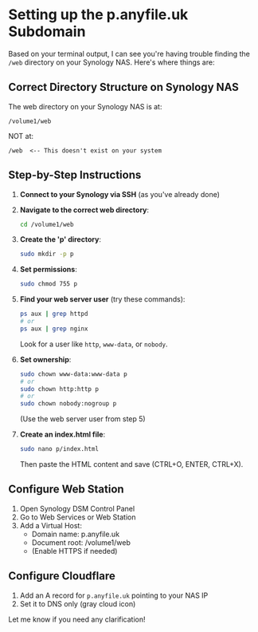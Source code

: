 # Setting up the p.anyfile.uk Subdomain

Based on your terminal output, I can see you're having trouble finding the `/web` directory on your Synology NAS. Here's where things are:

## Correct Directory Structure on Synology NAS

The web directory on your Synology NAS is at:
```
/volume1/web
```

NOT at:
```
/web  <-- This doesn't exist on your system
```

## Step-by-Step Instructions

1. **Connect to your Synology via SSH** (as you've already done)

2. **Navigate to the correct web directory**:
   ```bash
   cd /volume1/web
   ```

3. **Create the 'p' directory**:
   ```bash
   sudo mkdir -p p
   ```

4. **Set permissions**:
   ```bash
   sudo chmod 755 p
   ```

5. **Find your web server user** (try these commands):
   ```bash
   ps aux | grep httpd
   # or
   ps aux | grep nginx
   ```
   Look for a user like `http`, `www-data`, or `nobody`.

6. **Set ownership**:
   ```bash
   sudo chown www-data:www-data p
   # or
   sudo chown http:http p
   # or
   sudo chown nobody:nogroup p
   ```
   (Use the web server user from step 5)

7. **Create an index.html file**:
   ```bash
   sudo nano p/index.html
   ```
   Then paste the HTML content and save (CTRL+O, ENTER, CTRL+X).

## Configure Web Station

1. Open Synology DSM Control Panel
2. Go to Web Services or Web Station
3. Add a Virtual Host:
   - Domain name: p.anyfile.uk
   - Document root: /volume1/web
   - (Enable HTTPS if needed)

## Configure Cloudflare

1. Add an A record for `p.anyfile.uk` pointing to your NAS IP
2. Set it to DNS only (gray cloud icon)

Let me know if you need any clarification!